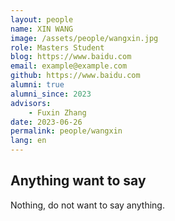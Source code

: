 ```yaml
---
layout: people
name: XIN WANG
image: /assets/people/wangxin.jpg
role: Masters Student
blog: https://www.baidu.com
email: example@example.com
github: https://www.baidu.com
alumni: true
alumni_since: 2023
advisors:
    - Fuxin Zhang
date: 2023-06-26
permalink: people/wangxin
lang: en
---
```


## Anything want to say

Nothing, do not want to say anything.
